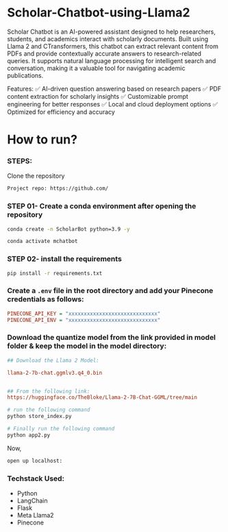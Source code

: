 # Scholar-Chatbot-using-Llama2

Scholar Chatbot is an AI-powered assistant designed to help researchers, students, and academics interact with scholarly documents. Built using Llama 2 and CTransformers, this chatbot can extract relevant content from PDFs and provide contextually accurate answers to research-related queries. It supports natural language processing for intelligent search and conversation, making it a valuable tool for navigating academic publications.

Features:
✅ AI-driven question answering based on research papers
✅ PDF content extraction for scholarly insights
✅ Customizable prompt engineering for better responses
✅ Local and cloud deployment options
✅ Optimized for efficiency and accuracy

# How to run?
### STEPS:

Clone the repository

```bash
Project repo: https://github.com/
```

### STEP 01- Create a conda environment after opening the repository

```bash
conda create -n ScholarBot python=3.9 -y
```

```bash
conda activate mchatbot
```

### STEP 02- install the requirements
```bash
pip install -r requirements.txt
```


### Create a `.env` file in the root directory and add your Pinecone credentials as follows:

```ini
PINECONE_API_KEY = "xxxxxxxxxxxxxxxxxxxxxxxxxxxxx"
PINECONE_API_ENV = "xxxxxxxxxxxxxxxxxxxxxxxxxxxxx"
```


### Download the quantize model from the link provided in model folder & keep the model in the model directory:

```ini
## Download the Llama 2 Model:

llama-2-7b-chat.ggmlv3.q4_0.bin


## From the following link:
https://huggingface.co/TheBloke/Llama-2-7B-Chat-GGML/tree/main

```

```bash
# run the following command
python store_index.py
```

```bash
# Finally run the following command
python app2.py
```

Now,
```bash
open up localhost:
```


### Techstack Used:

- Python
- LangChain
- Flask
- Meta Llama2
- Pinecone


